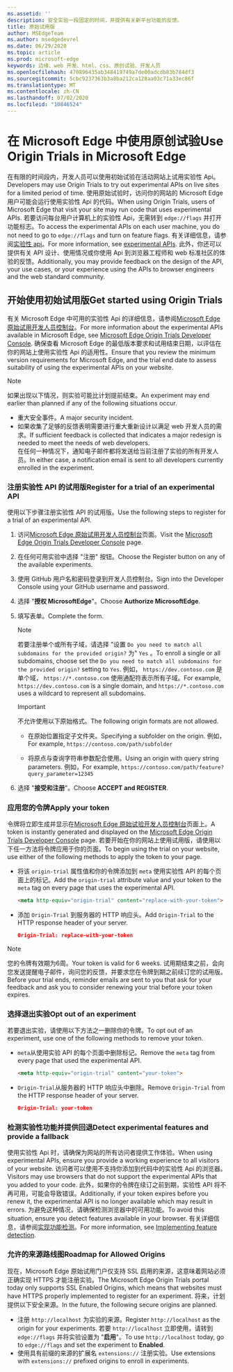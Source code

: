 ```yaml
---
ms.assetid: ''
description: 安全实验一段固定的时间，并提供有关新平台功能的反馈。
title: 原始试用版
author: MSEdgeTeam
ms.author: msedgedevrel
ms.date: 06/29/2020
ms.topic: article
ms.prod: microsoft-edge
keywords: 边缘、web 开发、html、css、原创试验、开发人员
ms.openlocfilehash: 470896435ab348419749a7de00adcdb83b784df3
ms.sourcegitcommit: 5cbc9237363b3a8ba212ca128aa03c71a33ec86f
ms.translationtype: MT
ms.contentlocale: zh-CN
ms.lasthandoff: 07/02/2020
ms.locfileid: "10846524"
---
```

# <span data-ttu-id="7a1e9-104">在 Microsoft Edge 中使用原创试验</span><span class="sxs-lookup"><span data-stu-id="7a1e9-104">Use Origin Trials in Microsoft Edge</span></span>  

<span data-ttu-id="7a1e9-105">在有限的时间段内，开发人员可以使用初始试验在活动网站上试用实验性 Api。</span><span class="sxs-lookup"><span data-stu-id="7a1e9-105">Developers may use Origin Trials to try out experimental APIs on live sites for a limited period of time.</span></span>  <span data-ttu-id="7a1e9-106">使用原始试验时，访问你的网站的 Microsoft Edge 用户可能会运行使用实验性 Api 的代码。</span><span class="sxs-lookup"><span data-stu-id="7a1e9-106">When using Origin Trials, users of Microsoft Edge that visit your site may run code that uses experimental APIs.</span></span>  <span data-ttu-id="7a1e9-107">若要访问每台用户计算机上的实验性 Api，无需转到 `edge://flags` 并打开功能标志。</span><span class="sxs-lookup"><span data-stu-id="7a1e9-107">To access the experimental APIs on each user machine, you do not need to go to `edge://flags` and turn on feature flags.</span></span>  <span data-ttu-id="7a1e9-108">有关详细信息，请参阅[实验性 api][DeveloperMicrsoftEdgeOriginTrials]。</span><span class="sxs-lookup"><span data-stu-id="7a1e9-108">For more information, see [experimental APIs][DeveloperMicrsoftEdgeOriginTrials].</span></span>  <span data-ttu-id="7a1e9-109">此外，你还可以提供有关 API 设计、使用情况或你使用 Api 到浏览器工程师和 web 标准社区的体验的反馈。</span><span class="sxs-lookup"><span data-stu-id="7a1e9-109">Additionally, you may provide feedback on the design of the API, your use cases, or your experience using the APIs to browser engineers and the web standard community.</span></span>  

## <span data-ttu-id="7a1e9-110">开始使用初始试用版</span><span class="sxs-lookup"><span data-stu-id="7a1e9-110">Get started using Origin Trials</span></span>  

<span data-ttu-id="7a1e9-111">有关 Microsoft Edge 中可用的实验性 Api 的详细信息，请参阅[Microsoft Edge 原始试用开发人员控制台][DeveloperMicrsoftEdgeOriginTrials]。</span><span class="sxs-lookup"><span data-stu-id="7a1e9-111">For more information about the experimental APIs available in Microsoft Edge, see [Microsoft Edge Origin Trials Developer Console][DeveloperMicrsoftEdgeOriginTrials].</span></span>  <span data-ttu-id="7a1e9-112">确保查看 Microsoft Edge 的最低版本要求和试用结束日期，以评估在你的网站上使用实验性 Api 的适用性。</span><span class="sxs-lookup"><span data-stu-id="7a1e9-112">Ensure that you review the minimum version requirements for Microsoft Edge, and the trial end date to assess suitability of using the experimental APIs on your website.</span></span>  

> [!NOTE]
> <span data-ttu-id="7a1e9-113">如果出现以下情况，则实验可能比计划提前结束。</span><span class="sxs-lookup"><span data-stu-id="7a1e9-113">An experiment may end earlier than planned if any of the following situations occur.</span></span>  
> *   <span data-ttu-id="7a1e9-114">重大安全事件。</span><span class="sxs-lookup"><span data-stu-id="7a1e9-114">A major security incident.</span></span>  
> *   <span data-ttu-id="7a1e9-115">如果收集了足够的反馈表明需要进行重大重新设计以满足 web 开发人员的需求。</span><span class="sxs-lookup"><span data-stu-id="7a1e9-115">If sufficient feedback is collected that indicates a major redesign is needed to meet the needs of web developers.</span></span>  
> <span data-ttu-id="7a1e9-116">在任何一种情况下，通知电子邮件都将发送给当前注册了实验的所有开发人员。</span><span class="sxs-lookup"><span data-stu-id="7a1e9-116">In either case, a notification email is sent to all developers currently enrolled in the experiment.</span></span>  

### <span data-ttu-id="7a1e9-117">注册实验性 API 的试用版</span><span class="sxs-lookup"><span data-stu-id="7a1e9-117">Register for a trial of an experimental API</span></span>  

<span data-ttu-id="7a1e9-118">使用以下步骤注册实验性 API 的试用版。</span><span class="sxs-lookup"><span data-stu-id="7a1e9-118">Use the following steps to register for a trial of an experimental API.</span></span>  

1.  <span data-ttu-id="7a1e9-119">访问[Microsoft Edge 原始试用开发人员控制台][DeveloperMicrsoftEdgeOriginTrials]页面。</span><span class="sxs-lookup"><span data-stu-id="7a1e9-119">Visit the [Microsoft Edge Origin Trials Developer Console][DeveloperMicrsoftEdgeOriginTrials] page.</span></span>  
1.  <span data-ttu-id="7a1e9-120">在任何可用实验中选择 "注册" 按钮。</span><span class="sxs-lookup"><span data-stu-id="7a1e9-120">Choose the Register button on any of the available experiments.</span></span>  
1.  <span data-ttu-id="7a1e9-121">使用 GitHub 用户名和密码登录到开发人员控制台。</span><span class="sxs-lookup"><span data-stu-id="7a1e9-121">Sign into the Developer Console using your GitHub username and password.</span></span>  
1.  <span data-ttu-id="7a1e9-122">选择 "**授权 MicrosoftEdge**"。</span><span class="sxs-lookup"><span data-stu-id="7a1e9-122">Choose **Authorize MicrosoftEdge**.</span></span>  
1.  <span data-ttu-id="7a1e9-123">填写表单。</span><span class="sxs-lookup"><span data-stu-id="7a1e9-123">Complete the form.</span></span>  
    
    > [!NOTE]
    > <span data-ttu-id="7a1e9-124">若要注册单个或所有子域，请选择 "设置 `Do you need to match all subdomains for the provided origin?` 为" `Yes` 。</span><span class="sxs-lookup"><span data-stu-id="7a1e9-124">To enroll a single or all subdomains, choose set the `Do you need to match all subdomains for the provided origin?` setting to `Yes`.</span></span>  <span data-ttu-id="7a1e9-125">例如， `https://dev.contoso.com` 是单个域， `https://*.contoso.com` 使用通配符表示所有子域。</span><span class="sxs-lookup"><span data-stu-id="7a1e9-125">For example, `https://dev.contoso.com` is a single domain, and `https://*.contoso.com` uses a wildcard to represent all subdomains.</span></span>  
    
    > [!IMPORTANT]
    > <span data-ttu-id="7a1e9-126">不允许使用以下原始格式。</span><span class="sxs-lookup"><span data-stu-id="7a1e9-126">The following origin formats are not allowed.</span></span>  
    > *   <span data-ttu-id="7a1e9-127">在原始位置指定子文件夹。</span><span class="sxs-lookup"><span data-stu-id="7a1e9-127">Specifying a subfolder on the origin.</span></span>  <span data-ttu-id="7a1e9-128">例如，</span><span class="sxs-lookup"><span data-stu-id="7a1e9-128">For example,</span></span> `https://contoso.com/path/subfolder`  
    > 
    > *   <span data-ttu-id="7a1e9-129">将原点与查询字符串参数配合使用。</span><span class="sxs-lookup"><span data-stu-id="7a1e9-129">Using an origin with query string parameters.</span></span>  <span data-ttu-id="7a1e9-130">例如，</span><span class="sxs-lookup"><span data-stu-id="7a1e9-130">For example,</span></span> `https://contoso.com/path/feature?query_parameter=12345`  
    
1.  <span data-ttu-id="7a1e9-131">选择 "**接受和注册**"。</span><span class="sxs-lookup"><span data-stu-id="7a1e9-131">Choose **ACCEPT and REGISTER**.</span></span>  

### <span data-ttu-id="7a1e9-132">应用您的令牌</span><span class="sxs-lookup"><span data-stu-id="7a1e9-132">Apply your token</span></span>  

<span data-ttu-id="7a1e9-133">令牌将立即生成并显示在[Microsoft Edge 原始试验开发人员控制台][DeveloperMicrsoftEdgeOriginTrials]页面上。</span><span class="sxs-lookup"><span data-stu-id="7a1e9-133">A token is instantly generated and displayed on the [Microsoft Edge Origin Trials Developer Console][DeveloperMicrsoftEdgeOriginTrials] page.</span></span>  <span data-ttu-id="7a1e9-134">若要开始在你的网站上使用试用版，请使用以下任一方法将令牌应用于你的页面。</span><span class="sxs-lookup"><span data-stu-id="7a1e9-134">To begin using the trial on your website, use either of the following methods to apply the token to your page.</span></span>  

*   <span data-ttu-id="7a1e9-135">将该 `origin-trial` 属性值和你的令牌添加到 `meta` 使用实验性 API 的每个页面上的标记。</span><span class="sxs-lookup"><span data-stu-id="7a1e9-135">Add the `origin-trial` attribute value and your token to the `meta` tag on every page that uses the experimental API.</span></span>  
    
    ```html
    <meta http-equiv="origin-trial" content="replace-with-your-token">
    ```  
    
*   <span data-ttu-id="7a1e9-136">添加 `Origin-Trial` 到服务器的 HTTP 响应头。</span><span class="sxs-lookup"><span data-stu-id="7a1e9-136">Add `Origin-Trial` to the HTTP response header of your server.</span></span>  
    
    ```json
    Origin-Trial: replace-with-your-token
    ```  
    
> [!NOTE]
> <span data-ttu-id="7a1e9-137">您的令牌有效期为6周。</span><span class="sxs-lookup"><span data-stu-id="7a1e9-137">Your token is valid for 6 weeks.</span></span>  <span data-ttu-id="7a1e9-138">试用期结束之前，会向您发送提醒电子邮件，询问您的反馈，并要求您在令牌到期之前续订您的试用版。</span><span class="sxs-lookup"><span data-stu-id="7a1e9-138">Before your trial ends, reminder emails are sent to you that ask for your feedback and ask you to consider renewing your trial before your token expires.</span></span>  

### <span data-ttu-id="7a1e9-139">选择退出实验</span><span class="sxs-lookup"><span data-stu-id="7a1e9-139">Opt out of an experiment</span></span>  

<span data-ttu-id="7a1e9-140">若要退出实验，请使用以下方法之一删除你的令牌。</span><span class="sxs-lookup"><span data-stu-id="7a1e9-140">To opt out of an experiment, use one of the following methods to remove your token.</span></span>  

*   <span data-ttu-id="7a1e9-141">`meta`从使用实验 API 的每个页面中删除标记。</span><span class="sxs-lookup"><span data-stu-id="7a1e9-141">Remove the `meta` tag from every page that used the experimental API.</span></span>  
    
    ```html
    <meta http-equiv="origin-trial" content="your-token">
    ```  
    
*   <span data-ttu-id="7a1e9-142">`Origin-Trial`从服务器的 HTTP 响应头中删除。</span><span class="sxs-lookup"><span data-stu-id="7a1e9-142">Remove `Origin-Trial` from the HTTP response header of your server.</span></span>  
    
    ```json
    Origin-Trial: your-token
    ```  
    
### <span data-ttu-id="7a1e9-143">检测实验性功能并提供回退</span><span class="sxs-lookup"><span data-stu-id="7a1e9-143">Detect experimental features and provide a fallback</span></span>  

<span data-ttu-id="7a1e9-144">使用实验性 Api 时，请确保为网站的所有访问者提供工作体验。</span><span class="sxs-lookup"><span data-stu-id="7a1e9-144">When using experimental APIs, ensure you provide a working experience to all visitors of your website.</span></span>  <span data-ttu-id="7a1e9-145">访问者可以使用不支持你添加到代码中的实验性 Api 的浏览器。</span><span class="sxs-lookup"><span data-stu-id="7a1e9-145">Visitors may use browsers that do not support the experimental APIs that you added to your code.</span></span>  <span data-ttu-id="7a1e9-146">此外，如果你的令牌在续订之前到期，实验性 API 将不再可用，可能会导致错误。</span><span class="sxs-lookup"><span data-stu-id="7a1e9-146">Additionally, if your token expires before you renew it, the experimental API is no longer available which may result in errors.</span></span>  <span data-ttu-id="7a1e9-147">为避免这种情况，请确保检测浏览器中的可用功能。</span><span class="sxs-lookup"><span data-stu-id="7a1e9-147">To avoid this situation, ensure you detect features available in your browser.</span></span>  <span data-ttu-id="7a1e9-148">有关详细信息，请参阅[实现功能检测][MDNImplementingFeatureDetection]。</span><span class="sxs-lookup"><span data-stu-id="7a1e9-148">For more information, see [Implementing feature detection][MDNImplementingFeatureDetection].</span></span>

### <span data-ttu-id="7a1e9-149">允许的来源路线图</span><span class="sxs-lookup"><span data-stu-id="7a1e9-149">Roadmap for Allowed Origins</span></span>  

<span data-ttu-id="7a1e9-150">现在，Microsoft Edge 原始试用门户仅支持 SSL 启用的来源，这意味着网站必须正确实现 HTTPS 才能注册实验。</span><span class="sxs-lookup"><span data-stu-id="7a1e9-150">The Microsoft Edge Origin Trials portal today only supports SSL Enabled Origins, which means that websites must have HTTPS properly implemented to register for an experiment.</span></span>  <span data-ttu-id="7a1e9-151">将来，计划提供以下安全来源。</span><span class="sxs-lookup"><span data-stu-id="7a1e9-151">In the future, the following secure origins are planned.</span></span>  

*   <span data-ttu-id="7a1e9-152">注册 `http://localhost` 为实验的来源。</span><span class="sxs-lookup"><span data-stu-id="7a1e9-152">Register `http://localhost` as the origin for your experiments.</span></span>  <span data-ttu-id="7a1e9-153">若要 `http://localhost` 立即使用，请转到 `edge://flags` 并将实验设置为 "**启用**"。</span><span class="sxs-lookup"><span data-stu-id="7a1e9-153">To use `http://localhost` today, go to `edge://flags` and set the experiment to **Enabled**.</span></span>  
*   <span data-ttu-id="7a1e9-154">使用具有前缀的来源的扩展名 `extensions://` 注册实验。</span><span class="sxs-lookup"><span data-stu-id="7a1e9-154">Use extensions with `extensions://` prefixed origins to enroll in experiments.</span></span>  
    
<!-- links -->  

[DeveloperMicrsoftEdgeOriginTrials]: https://developer.microsoft.com/microsoft-edge/origin-trials "Microsoft Edge 原始试用开发人员控制台 |Microsoft 文档"  

[MDNImplementingFeatureDetection]: https://developer.mozilla.org/docs/learn/tools_and_testing/cross_browser_testing/feature_detection "实施功能检测 |MDN"  
